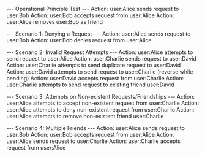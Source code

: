
--- Operational Principle Test ---
Action: user:Alice sends request to user:Bob
Action: user:Bob accepts request from user:Alice
Action: user:Alice removes user:Bob as friend

--- Scenario 1: Denying a Request ---
Action: user:Alice sends request to user:Bob
Action: user:Bob denies request from user:Alice

--- Scenario 2: Invalid Request Attempts ---
Action: user:Alice attempts to send request to user:Alice
Action: user:Charlie sends request to user:David
Action: user:Charlie attempts to send duplicate request to user:David
Action: user:David attempts to send request to user:Charlie (reverse while pending)
Action: user:David accepts request from user:Charlie
Action: user:Charlie attempts to send request to existing friend user:David

--- Scenario 3: Attempts on Non-existent Requests/Friendships ---
Action: user:Alice attempts to accept non-existent request from user:Charlie
Action: user:Alice attempts to deny non-existent request from user:Charlie
Action: user:Alice attempts to remove non-existent friend user:Charlie

--- Scenario 4: Multiple Friends ---
Action: user:Alice sends request to user:Bob
Action: user:Bob accepts request from user:Alice
Action: user:Alice sends request to user:Charlie
Action: user:Charlie accepts request from user:Alice
